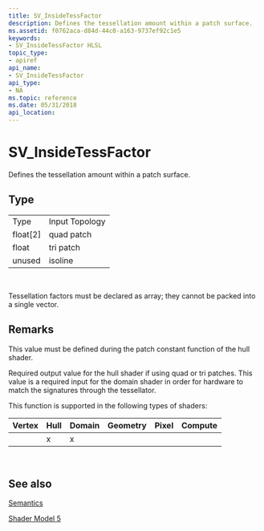 ```yaml
---
title: SV_InsideTessFactor
description: Defines the tessellation amount within a patch surface.
ms.assetid: f0762aca-d84d-44c0-a163-9737ef92c1e5
keywords:
- SV_InsideTessFactor HLSL
topic_type:
- apiref
api_name:
- SV_InsideTessFactor
api_type:
- NA
ms.topic: reference
ms.date: 05/31/2018
api_location: 
---
```


# SV\_InsideTessFactor

Defines the tessellation amount within a patch surface.

## Type



|            |                |
|------------|----------------|
| Type       | Input Topology |
| float\[2\] | quad patch     |
| float      | tri patch      |
| unused     | isoline        |



 

Tessellation factors must be declared as array; they cannot be packed into a single vector.

## Remarks

This value must be defined during the patch constant function of the hull shader.

Required output value for the hull shader if using quad or tri patches. This value is a required input for the domain shader in order for hardware to match the signatures through the tessellator.

This function is supported in the following types of shaders:



| Vertex | Hull | Domain | Geometry | Pixel | Compute |
|--------|------|--------|----------|-------|---------|
|        | x    | x      |          |       |         |



 

## See also

<dl> <dt>

[Semantics](dx-graphics-hlsl-semantics.md)
</dt> <dt>

[Shader Model 5](d3d11-graphics-reference-sm5.md)
</dt> </dl>

 

 




